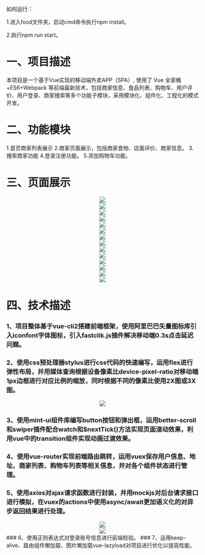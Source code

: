 如何运行：

1.进入food文件夹，启动cmd命令执行npm install。

2.执行npm run start。


# 一、项目描述

  本项目是一个基于Vue实现的移动端外卖APP（SPA）, 使用了 Vue 全家桶+ES6+Webpack 等前端最新技术，包括商家信息、食品列表、购物车、用户评价、用户登录、商家搜索等多个功能子模块，采用模块化、组件化、工程化的模式开发。

# 二、功能模块
  1.首页商家列表展示
  2.商家页面展示，包括商家食物、店面评价、商家信息。
  3.搜索商家功能
  4.登录注册功能。
  5.添加购物车功能。

# 三、页面展示

<div align=center><img src="https://github.com/hwfang26/food/blob/master/product_img/1.png" /></div>
<div align=center><img src="https://github.com/hwfang26/food/blob/master/product_img/2.png" /></div>
<div align=center><img src="https://github.com/hwfang26/food/blob/master/product_img/3.png" /></div>
<div align=center><img src="https://github.com/hwfang26/food/blob/master/product_img/4.png" /></div>
<div align=center><img src="https://github.com/hwfang26/food/blob/master/product_img/5.png" /></div>
<div align=center><img src="https://github.com/hwfang26/food/blob/master/product_img/6.png" /></div>
<div align=center><img src="https://github.com/hwfang26/food/blob/master/product_img/14.png" /></div>
<div align=center><img src="https://github.com/hwfang26/food/blob/master/product_img/7.png" /></div>
<div align=center><img src="https://github.com/hwfang26/food/blob/master/product_img/8.png" /></div>
<div align=center><img src="https://github.com/hwfang26/food/blob/master/product_img/9.png" /></div>
<div align=center><img src="https://github.com/hwfang26/food/blob/master/product_img/10.png" /></div>
<div align=center><img src="https://github.com/hwfang26/food/blob/master/product_img/11.png" /></div>
<div align=center><img src="https://github.com/hwfang26/food/blob/master/product_img/12.png" /></div>
<div align=center><img src="https://github.com/hwfang26/food/blob/master/product_img/13.png" /></div>


# 四、技术描述

### 1、项目整体基于vue-cli2搭建前端框架，使用阿里巴巴矢量图标库引入iconfont字体图标，引入fastclik.js插件解决移动端0.3s点击延迟问题。
### 2、使用css预处理器stylus进行css代码的快速编写，运用flex进行弹性布局，并用媒体查询根据设备像素比device-pixel-ratio对移动端1px边框进行对应比例的缩放，同时根据不同的像素比使用2X图或3X图。
<div align=center><img src="https://github.com/hwfang26/food/blob/master/product_img/16.png" /></div>

### 3、使用mint-ui组件库编写button按钮和弹出框，运用better-scroll和swiper插件配合watch和$nextTick()方法实现页面滚动效果，利用vue中的transition组件实现动画过渡效果。
### 4、使用vue-router实现前端路由跳转，运用vuex保存用户信息、地址、商家列表、购物车列表等相关信息，并对各个组件状态进行管理。	
### 5、使用axios对ajax请求函数进行封装，并用mockjs对后台请求接口进行模拟，在vuex的actions中使用async/await更加语义化的对异步返回结果进行处理。
<div align=center><img src="https://github.com/hwfang26/food/blob/master/product_img/14.png" /></div>
<div align=center><img src="https://github.com/hwfang26/food/blob/master/product_img/15.png" /></div>
### 6、使用正则表达式对登录账号信息进行前端校验。
### 7、运用keep-alive、路由组件懒加载、图片懒加载vue-lazyload对项目进行优化以提高性能。 

